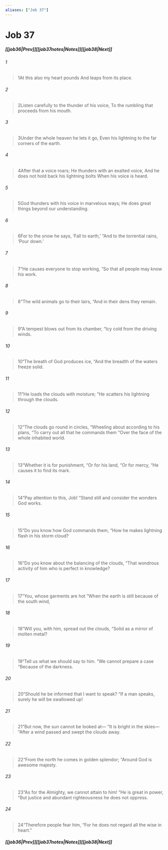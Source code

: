 ```yaml
---
aliases: ["Job 37"]
---
```

# Job 37
##### <span class=arrow-left></span>[[job36|Prev]]<span class=navigation-separator></span>[[job37notes|Notes]]<span class=navigation-separator></span>[[job38|Next]]<span class=arrow-right></span>
###### 1
><span class=verse-first-poetry>1</span>At this also my heart pounds
>And leaps from its place.
###### 2
><span class=verse-body-poetry>2</span>Listen carefully to the thunder of his voice,
>To the rumbling that proceeds from his mouth.
###### 3
><span class=verse-body-poetry>3</span>Under the whole heaven he lets it go,
>Even his lightning to the far corners of the earth.
###### 4
><span class=verse-body-poetry>4</span>After that a voice roars;
>He thunders with an exalted voice,
>And he does not hold back his lightning bolts
>When his voice is heard.
###### 5
><span class=verse-body-poetry>5</span>God thunders with his voice in marvelous ways;
>He does great things beyond our understanding.
###### 6
><span class=verse-body-poetry>6</span>For to the snow he says, ‘Fall to earth,’
><span class=poetry-quote-double>“</span>And to the torrential rains, ‘Pour down.’
###### 7
><span class=verse-body-poetry>7</span><span class=poetry-quote-double>“</span>He causes everyone to stop working,
><span class=poetry-quote-double>“</span>So that all people may know his work.
###### 8
><span class=verse-body-poetry>8</span><span class=poetry-quote-double>“</span>The wild animals go to their lairs,
><span class=poetry-quote-double>“</span>And in their dens they remain.
###### 9
><span class=verse-body-poetry>9</span><span class=poetry-quote-double>“</span>A tempest blows out from its chamber,
><span class=poetry-quote-double>“</span>Icy cold from the driving winds.
###### 10
><span class=verse-body-poetry>10</span><span class=poetry-quote-double>“</span>The breath of God produces ice,
><span class=poetry-quote-double>“</span>And the breadth of the waters freeze solid.
###### 11
><span class=verse-body-poetry>11</span><span class=poetry-quote-double>“</span>He loads the clouds with moisture;
><span class=poetry-quote-double>“</span>He scatters his lightning through the clouds.
###### 12
><span class=verse-body-poetry>12</span><span class=poetry-quote-double>“</span>The clouds go round in circles,
><span class=poetry-quote-double>“</span>Wheeling about according to his plans,
><span class=poetry-quote-double>“</span>To carry out all that he commands them
><span class=poetry-quote-double>“</span>Over the face of the whole inhabited world.
###### 13
><span class=verse-body-poetry>13</span><span class=poetry-quote-double>“</span>Whether it is for punishment,
><span class=poetry-quote-double>“</span>Or for his land,
><span class=poetry-quote-double>“</span>Or for mercy,
><span class=poetry-quote-double>“</span>He causes it to find its mark.
<div class=paragraph-break></div>

###### 14
><span class=verse-first-poetry>14</span><span class=poetry-quote-double>“</span>Pay attention to this, Job!
><span class=poetry-quote-double>“</span>Stand still and consider the wonders God works.
###### 15
><span class=verse-body-poetry>15</span><span class=poetry-quote-double>“</span>Do you know how God commands them,
><span class=poetry-quote-double>“</span>How he makes lightning flash in his storm cloud?
###### 16
><span class=verse-body-poetry>16</span><span class=poetry-quote-double>“</span>Do you know about the balancing of the clouds,
><span class=poetry-quote-double>“</span>That wondrous activity of him who is perfect in knowledge?
###### 17
><span class=verse-body-poetry>17</span><span class=poetry-quote-double>“</span>You, whose garments are hot
><span class=poetry-quote-double>“</span>When the earth is still because of the south wind,
###### 18
><span class=verse-body-poetry>18</span><span class=poetry-quote-double>“</span>Will you, with him, spread out the clouds,
><span class=poetry-quote-double>“</span>Solid as a mirror of molten metal?
###### 19
><span class=verse-body-poetry>19</span><span class=poetry-quote-double>“</span>Tell us what we should say to him.
><span class=poetry-quote-double>“</span>We cannot prepare a case
><span class=poetry-quote-double>“</span>Because of the darkness.
###### 20
><span class=verse-body-poetry>20</span><span class=poetry-quote-double>“</span>Should he be informed that I want to speak?
><span class=poetry-quote-double>“</span>If a man speaks, surely he will be swallowed up!
<div class=paragraph-break></div>

###### 21
><span class=verse-first-poetry>21</span><span class=poetry-quote-double>“</span>But now, the sun cannot be looked at—
><span class=poetry-quote-double>“</span>It is bright in the skies—
><span class=poetry-quote-double>“</span>After a wind passed and swept the clouds away.
###### 22
><span class=verse-body-poetry>22</span><span class=poetry-quote-double>“</span>From the north he comes in golden splendor;
><span class=poetry-quote-double>“</span>Around God is awesome majesty.
###### 23
><span class=verse-body-poetry>23</span><span class=poetry-quote-double>“</span>As for the Almighty, we cannot attain to him!
><span class=poetry-quote-double>“</span>He is great in power,
><span class=poetry-quote-double>“</span>But justice and abundant righteousness he does not oppress.
###### 24
><span class=verse-body-poetry>24</span><span class=poetry-quote-double>“</span>Therefore people fear him,
><span class=poetry-quote-double>“</span>For he does not regard all the wise in heart.”
##### <span class=arrow-left></span>[[job36|Prev]]<span class=navigation-separator></span>[[job37notes|Notes]]<span class=navigation-separator></span>[[job38|Next]]<span class=arrow-right></span>
